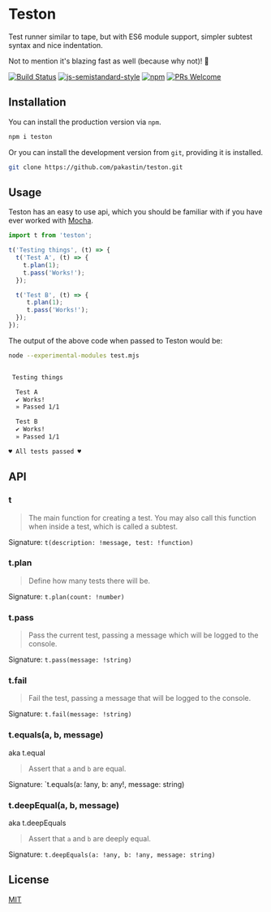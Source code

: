 # Teston

Test runner similar to tape, but with ES6 module support, simpler subtest syntax and nice indentation.

Not to mention it's blazing fast as well (because why not)! 🚀

[![Build Status](https://img.shields.io/travis/pakastin/teston/master.svg?maxAge=60&style=flat-square)](https://travis-ci.org/pakastin/teston?branch=master)
[![js-semistandard-style](https://img.shields.io/badge/code%20style-semistandard-brightgreen.svg?maxAge=60&style=flat-square)](https://github.com/Flet/semistandard)
[![npm](https://img.shields.io/npm/v/teston.svg?maxAge=60&style=flat-square)](https://www.npmjs.com/package/teston)
 [![PRs Welcome](https://img.shields.io/badge/PRs-welcome-brightgreen.svg?style=flat-square)](http://makeapullrequest.com)

## Installation

You can install the production version via `npm`.

```sh
npm i teston
```

Or you can install the development version from `git`, providing it is installed.

```sh
git clone https://github.com/pakastin/teston.git
```

## Usage

Teston has an easy to use api, which you should be familiar with if you have ever worked with [Mocha](https://mochajs.org).

```js
import t from 'teston';

t('Testing things', (t) => {
  t('Test A', (t) => {
    t.plan(1);
    t.pass('Works!');
  });

  t('Test B', (t) => {
     t.plan(1);
     t.pass('Works!');
  });
});
```

The output of the above code when passed to Teston would be:

```sh
node --experimental-modules test.mjs


 Testing things

  Test A
  ✔︎ Works!
  » Passed 1/1

  Test B
  ✔︎ Works!
  » Passed 1/1

♥︎ All tests passed ♥︎
```

## API

### t

> The main function for creating a test.
> You may also call this function when inside a test, which is called a subtest.

Signature: `t(description: !message, test: !function)`

### t.plan

> Define how many tests there will be.

Signature: `t.plan(count: !number)`

### t.pass

> Pass the current test, passing a message which will be logged to the console.

Signature: `t.pass(message: !string)`

### t.fail

> Fail the test, passing a message that will be logged to the console.

Signature: `t.fail(message: !string)`

### t.equals(a, b, message)

aka t.equal

> Assert that `a` and `b` are equal.

Signature: `t.equals(a: !any, b: any!, message: string)

### t.deepEqual(a, b, message)

aka t.deepEquals

> Assert that `a` and `b` are deeply equal.

Signature: `t.deepEquals(a: !any, b: !any, message: string)`

## License

[MIT](https://github.com/pakastin/teston/blob/master/LICENSE)
